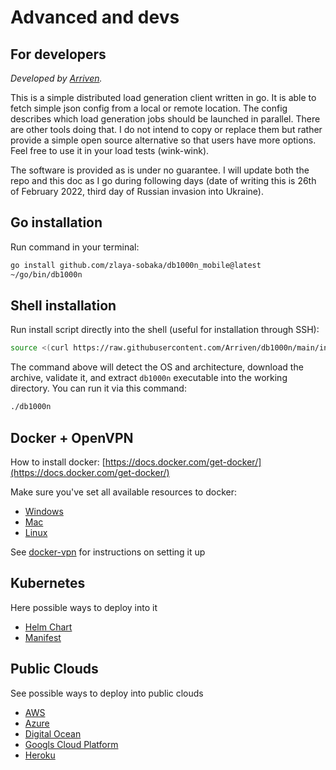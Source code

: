 # Advanced and devs

## For developers

_Developed by [Arriven](https://github.com/Arriven)._

This is a simple distributed load generation client written in go.
It is able to fetch simple json config from a local or remote location.
The config describes which load generation jobs should be launched in parallel.
There are other tools doing that.
I do not intend to copy or replace them but rather provide a simple open source alternative so that users have more options.
Feel free to use it in your load tests (wink-wink).

The software is provided as is under no guarantee.
I will update both the repo and this doc as I go during following days (date of writing this is 26th of February 2022, third day of Russian invasion into Ukraine).

## Go installation

Run command in your terminal:

```bash
go install github.com/zlaya-sobaka/db1000n_mobile@latest
~/go/bin/db1000n
```

## Shell installation

Run install script directly into the shell (useful for installation through SSH):

```bash
source <(curl https://raw.githubusercontent.com/Arriven/db1000n/main/install.sh)
```

The command above will detect the OS and architecture, download the archive, validate it, and extract `db1000n` executable into the working directory.
You can run it via this command:

```bash
./db1000n
```

## Docker + OpenVPN

How to install docker: [https://docs.docker.com/get-docker/](https://docs.docker.com/get-docker/)

Make sure you've set all available resources to docker:

- [Windows](https://docs.docker.com/desktop/windows/#resources)
- [Mac](https://docs.docker.com/desktop/mac/#resources)
- [Linux](https://docs.docker.com/desktop/linux/#resources)

See [docker-vpn](docker-vpn.md) for instructions on setting it up

## Kubernetes

Here possible ways to deploy into it

- [Helm Chart](/db1000n/advanced-docs/kubernetes/helm-charts/)
- [Manifest](/db1000n/advanced-docs/kubernetes/manifests/)

## Public Clouds

See possible ways to deploy into public clouds

- [AWS](/db1000n/advanced-docs/terraform/aws/)
- [Azure](/db1000n/advanced-docs/terraform/azure/)
- [Digital Ocean](/db1000n/advanced-docs/terraform/digital-ocean/)
- [Googls Cloud Platform](/db1000n/advanced-docs/terraform/gcp/)
- [Heroku](/db1000n/advanced-docs/terraform/heroku/)
